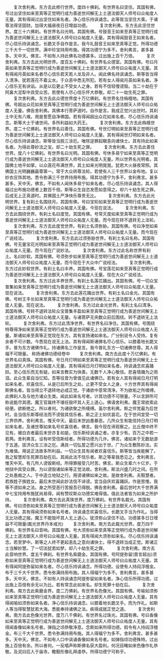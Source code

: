 <!-- { "loadSidebar": true } -->
　　复次舍利弗。东方去此修行世界。度四十佛刹。有世界名曰坚住。其国有佛。号过出坚住如来至真等正觉明行成为善逝世间解无上士道法御天人师号曰众祐度人无量。其有得闻过出坚住如来名者。净心信乐持讽诵念。此等皆当坚住大乘。于诸尊法得坚固财。加得大福昼夜日日增益功德。
　　复次舍利弗。东方去此坚住世界。度三十六佛刹。有世界名曰光明。其国有佛。号鼓音王如来至真等正觉明行成为善逝世间解无上士道法御天人师号曰众祐度人无量。其有得闻鼓音王如来名者。尽心信乐持讽诵念。长跪叉手自作是言。我今礼鼓音王如来至真等正觉。所得功德三千大千一切世界。满中珍宝持用布施。得其功德宁为多不。舍利弗言。甚多甚多。天中天。佛言。不如有人持此佛名功德甚多。过出施上百千万倍。
　　复次舍利弗。东方去此光明世界。度百五十佛刹。有世界名众德室。其国有佛。号曰月英如来至真等正觉明行成为善逝世间解无上士道法御天人师号曰众祐度人无量。其有得闻月英如来名者尽心信乐若天若人龙及非人。闻此佛名持讽诵念。斯等皆当得入清净。犹若莲花不着尘水。于众恶中悉无所犯。若有女人得闻月英如来名者。净心信乐无有谀谄。从是以后更止不受女人之身。若有不信轻慢谤毁。当二十劫在于阿鼻大泥犁中具受众苦。若使有人尽心信乐怀大恭敬。却二十一劫生死之罪。
　　复次舍利弗。东方去此众德世界度十万亿佛刹。有世界名住栴檀地。其国有佛。号超出众花如来至真等正觉明行成为善逝世间解无上士道法御天人师号曰众祐度人无量。佛告舍利弗。其佛本行菩萨道时。自作是言。我成正觉兴出世时。其刹土中无有八难。用是誓愿自净佛国。若有得闻超出众花如来名者。尽心信乐持讽诵念。斯等大士于诸世间。多所利益如大药王。
　　复次舍利弗。东方去此栴檀世界。度二十亿佛刹。有世界名曰善住。其国有佛。号世灯明如来至真等正觉明行成为善逝世间解无上士道法御天人师号曰众祐度人无量。其有得闻世灯明如来名者。尽心信乐持讽诵念。斯等皆当脱三涂厄。唯除逆罪起瞋恚向诸快士。其有持此如来名者。为得此尊妙法之宝。却二十劫生死之罪。
　　复次舍利弗。东方去此善住世界。度八十亿佛刹。有世界名曰光明。其国有佛。号休多易宁如来至真等正觉明行成为善逝世间解无上士道法御天人师号曰众祐度人无量。所以世界名光明者。其国佛土地平如掌。以众莲花布满世界。其土如来光明晃晃。犹若大火昼夜常照。其佛国土光明巍巍最尊第一。常于大众转尊法轮。若使有人三千世界以金布地。复以妙衣庄饰其地。悉令弥满三千世界持用布施。得其功德宁为多不。舍利弗言。甚多甚多。天中天。佛言。不如有人闻休多易宁如来名者。尽心信乐持讽诵念。其人得福过出布施功德者上数百千倍。斯等众生自恣发愿如意得之。却六十劫生死之罪。后成无上正真道时。其佛国土严净快乐尊贵无比。
　　复次舍利弗。东方去此光明世界。复有刹土名围绕月。其国有佛。号曰宝轮如来至真等正觉明行成为善逝世间解无上士道法御天人师号曰众祐度人无量。今现在说法。
　　复次舍利弗。东方去此围绕世界。有刹土名曰度觉。其国有佛。号常灭度如来至真等正觉明行成为善逝世间解无上士道法御天人师号曰众祐度人无量。而今现在转不退转无上法轮。
　　复次舍利弗。东方去此度觉世界。有刹土名须弥胁。其国有佛。号曰净觉如来至真等正觉明行成为善逝世间解无上士道法御天人师号曰众祐度人无量。而今现在广说经法。
　　复次舍利弗。东方去此过须弥胁世界。有刹土名曰名称。其国有佛。号无量宝花光明如来至真等正觉明行成为善逝世间解无上士道法御天人师号曰众祐度人无量。而今现在广说妙法。
　　复次舍利弗。东方过此名称世界有刹土。名曰妙软。其国有佛。号须弥步如来至真等正觉明行成为善逝世间解无上士道法御天人师号曰众祐度人无量。而今现在于大众中广说经法。
　　复次舍利弗。东方过此妙软世界。有刹土名曰丰养。其国有佛。号宝莲花如来至真等正觉明行成为善逝世间解无上士道法御天人师号曰众祐度人无量。现在大众广说经法。
　　复次舍利弗。东方过此丰养世界。有刹土名莲花踊出。其国有佛。号一切众宝普集如来至真等正觉明行成为善逝世间解无上士道法御天人师号曰众祐度人无量。现在说法。
　　复次舍利弗。东方去此莲花踊出世界。有刹土名曰金光。其国有佛。号树王丰长如来至真等正觉明行成为善逝世间解无上士道法御天人师号曰众祐度人无量。现在说法。
　　复次舍利弗。东方过此金光世界。有刹土名曰清净。其国有佛。号转不退转法轮众宝普集丰盈如来至真等正觉明行成为善逝世间解无上士道法御天人师号曰众祐度人无量。与诸菩萨无央数众前后围绕。转不退转无上法轮。
　　复次舍利弗。东方过此清净世界。有世界名曰净住。其国有佛。号围绕特尊得净如来至真等正觉明行成为善逝世间解无上士道法御天人师号曰众祐度人无量。斯诸如来至真等正觉现在东方。其有宣扬诸如来名。广分别说令人受持。复有余者不可计数。今悉现在说无上法。其有得闻斯诸佛名尽心信乐。以膝着地长跪叉手。普为东方诸佛作礼。持诸佛名三作是言。我今普礼东方一切诸佛世尊。其人得福不可限量。
称扬诸佛功德经卷中
　　复次舍利弗。南方去此度十万亿佛刹。有世界名曰真珠。其国有佛。号日月灯明如来至真等正觉明行成为善逝世间解无上士道法御天人师号曰众祐度人无量。其有得闻日月灯明如来名者。持讽诵念欢喜踊跃。至心信乐而无有疑。如来言教实为快善。无数千人净心敬信。悲喜情踊为之雨泪。此众生辈自当忆知。吾等往昔为曾值见此诸佛已。若有女人其有得闻日月灯明如来名者。欢喜信乐。从是已后所生之处。止更不受女人之身。十方世界其有得闻斯佛名者。皆当得立不退转地必成正觉。于诸欲中意常清净。不为欲垢之所缠缚。此佛刹人及与他方诸众生类。闻此如来名号者。计其功德不可限量。不以言辞所可称说能尽其德。魔王官属终不堪任毁坏其人无上道心。佛语舍利弗。魔王常欲索此经便。欲断绝之。所以者何。为诸欲聚之所缠缚。虽尔舍利弗。斯之伴党最为后世时。会当信乐斯尊经法而不谤毁其信乐者。斯之正士如优昙花。在于世间宜受一切三界供养。舍利弗言。惟天中天。最后末世凶愚暴恶。几所众生有能信持日月灯明如来名者。及诸世尊如来名号欢喜信者。佛言。我今现在谛观察之。比丘僧中终不见有。被白衣者最后末世亦复如是。信乐斯经讽诵之者。亦复少有。百万之中若一若两。舍利弗言。设有听受信斯经者。所得功德为几许。佛言。诸如来于无数劫游于五道。拔济众生三涂之厄。满具一切弘誓之愿兴出于世。广为众生敷陈妙法。实为难值。用说正法故多所利益。一切众生其有闻者欢喜信乐。斯等皆当疾能解了。我之智慧却生死罪百劫在后。其闻此法不信乐者。斯之等辈我悉见之。舍利弗言。惟天中天。有几所人谤毁斯经。所得罪报受几时苦。佛言。斯众生辈六十亿岁。于地狱中具受众罪。为以谤毁诸如来等正觉法故。舍利弗。斯法兴盛几时之间。在所之处愚痴之人。于中造立地狱之行。用谤诸佛如来之故。是故舍利弗。夫黠慧者。若族姓子族姓女。最后末世闻此妙法信不诽谤。宜当自庆欢喜踊跃。作是思惟。我等不谤如来之法。身之所受恶行苦报吾已得脱。佛告舍利弗。最后世时大千世界满中七宝持用布施犹尚易得。闻有赞叹斯众功德实难得值。值此法者皆为如来之所护持。
　　复次舍利弗。南方去此真珠世界。度万佛刹。有世界名裁光。其国有佛。号曰须弥如来至真等正觉明行成为善逝世间解无上士道法御天人师号曰众祐度人无量。其有得闻须弥如来名号者。持讽诵念欢喜信乐。长跪叉手当为作礼。当得无比功德之报。魔王不能毁坏其人无上道心。犹须弥山坚住不动。功德甚多日日增益不可限量(裁光世界丹本戒光)
　　复次舍利弗。南方去此裁光世界。度万四千佛刹。有世界名曰音响。其国有佛。号大须弥如来至真等正觉明行成为善逝世间解无上士道法御天人师号曰众祐度人无量。其有得闻大须弥如来名。尽心信乐持讽诵念。若至梦中。斯等之人终不更起恚乱之意向诸快士。得不退转当成正觉。斯诸正士当解妙慧。了一切法犹若如梦。却八十劫生死之罪。
　　复次舍利弗。南方去此音响世界。度五千佛刹。有世界名紫磨金。其国有佛。号阿提弥留(晋言超出)须弥如来至真等正觉明行成为善逝世间解无上士道法御天人师号曰众祐度人无量。其有得闻阿提弥留如来名者。尽心信乐持讽诵念。所得功德。设使有人持阎浮檀金。布于三千大千世界。悉令弥满持用布施。其人得福宁为多不。舍利弗言。甚多甚多。天中天。佛言。不如有人持讽诵念阿提弥留如来名者。净心信乐所得功德。过出施上百倍有余无以为比。若有常念此如来名。却生死罪十劫在后。
　　复次舍利弗。南方去此紫磨金界。度二万佛刹。有世界名色像光。其国有佛。号喻如须弥如来至真等正觉明行成为善逝世间解无上士道法御天人师号曰众祐度人无量。其有得闻喻如须弥如来名者。净心信乐持讽诵念。以膝着地长跪叉手。而为作礼。如斯人等当得智慧犹若大海。悉能奉持诸佛之法。疾得成就正觉之道。
　　复次舍利弗。南方去此色像光世界。度万八千佛刹。有世界名过珠光。其国有佛。号曰香像如来至真等正觉明行成为善逝世间解无上士道法御天人师号曰众祐度人无量。其有得闻香像如来名号者。弹指之顷恭敬净意。念斯如来所得功德。假令有人持阎浮檀金。布三千大千世界。悉令弥满持用布施。其人得福宁为多不。舍利弗言。甚多甚多。天中天。佛言。不如有人口中讽诵香像如来名号者。如弹指顷功德殊特。过出施上百倍有余。所以者何。一反唱声称斯佛名获大盈利。何况目睹如来色像作礼恭敬。及泥曰后入于庙寺。瞻觐形像礼拜虔恭。所得功德宁可称乎。
